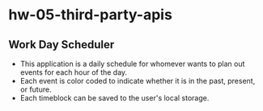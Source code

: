 # hw-05-third-party-apis

## Work Day Scheduler

- This application is a daily schedule for whomever wants to plan out events for each hour of the day.
- Each event is color coded to indicate whether it is in the past, present, or future. 
- Each timeblock can be saved to the user's local storage. 

